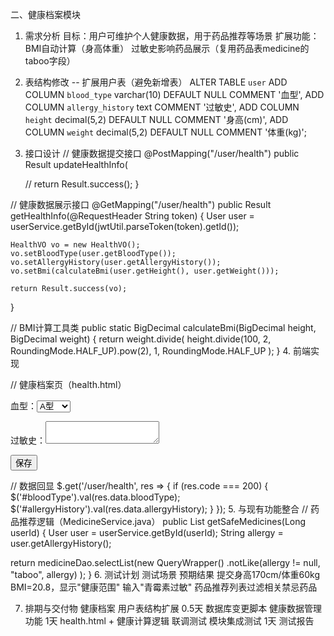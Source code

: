 二、健康档案模块
1. 需求分析
   目标：用户可维护个人健康数据，用于药品推荐等场景
   扩展功能：
   BMI自动计算（身高体重）
   过敏史影响药品展示（复用药品表medicine的taboo字段）
2. 表结构修改
   -- 扩展用户表（避免新增表）
   ALTER TABLE `user`
   ADD COLUMN `blood_type` varchar(10) DEFAULT NULL COMMENT '血型',
   ADD COLUMN `allergy_history` text COMMENT '过敏史',
   ADD COLUMN `height` decimal(5,2) DEFAULT NULL COMMENT '身高(cm)',
   ADD COLUMN `weight` decimal(5,2) DEFAULT NULL COMMENT '体重(kg)';
3. 接口设计
   // 健康数据提交接口
   @PostMapping("/user/health")
   public Result updateHealthInfo(

   //
   return Result.success();
   }

// 健康数据展示接口
@GetMapping("/user/health")
public Result<HealthVO> getHealthInfo(@RequestHeader String token) {
User user = userService.getById(jwtUtil.parseToken(token).getId());

    HealthVO vo = new HealthVO();
    vo.setBloodType(user.getBloodType());
    vo.setAllergyHistory(user.getAllergyHistory());
    vo.setBmi(calculateBmi(user.getHeight(), user.getWeight()));
    
    return Result.success(vo);
}

// BMI计算工具类
public static BigDecimal calculateBmi(BigDecimal height, BigDecimal weight) {
return weight.divide(
height.divide(100, 2, RoundingMode.HALF_UP).pow(2),
1, RoundingMode.HALF_UP
);
}
4. 前端实现

// 健康档案页（health.html）
<form id="healthForm">
  <label>血型：<select name="bloodType">
    <option value="A">A型</option>
    <option value="B">B型</option>
    <option value="AB">AB型</option>
    <option value="O">O型</option>
  </select></label>

<label>过敏史：<textarea name="allergyHistory"></textarea></label>

<button type="button" onclick="submitHealth()">保存</button>
</form>

// 数据回显
$.get('/user/health', res => {
if (res.code === 200) {
$('#bloodType').val(res.data.bloodType);
$('#allergyHistory').val(res.data.allergyHistory);
}
});
5. 与现有功能整合
   // 药品推荐逻辑（MedicineService.java）
   public List<Medicine> getSafeMedicines(Long userId) {
   User user = userService.getById(userId);
   String allergy = user.getAllergyHistory();

   return medicineDao.selectList(new QueryWrapper<Medicine>()
   .notLike(allergy != null, "taboo", allergy)
   );
   }
6. 测试计划
   测试场景	预期结果
   提交身高170cm/体重60kg	BMI=20.8，显示"健康范围"
   输入"青霉素过敏"	药品推荐列表过滤相关禁忌药品

7. 排期与交付物
   健康档案	用户表结构扩展	0.5天	数据库变更脚本
   健康数据管理功能	1天	health.html + 健康计算逻辑
   联调测试	模块集成测试	1天	测试报告
